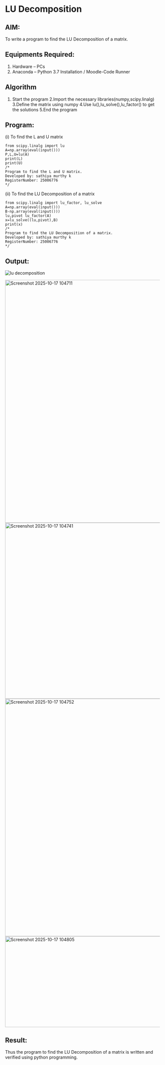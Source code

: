 # LU Decomposition 

## AIM:
To write a program to find the LU Decomposition of a matrix.

## Equipments Required:
1. Hardware – PCs
2. Anaconda – Python 3.7 Installation / Moodle-Code Runner

## Algorithm
1. Start the program
2.Import the necessary libraries(numpy,scipy.linalg)
3.Define the matrix using numpy
4.Use lu(),lu_solve(),lu_factor() to get the solutions
5.End the program
   

## Program:
(i) To find the L and U matrix
```import numpy as np
from scipy.linalg import lu
A=np.array(eval(input()))
P,L,U=lu(A)
print(L)
print(U)
/*
Program to find the L and U matrix.
Developed by: sathiya murthy k
RegisterNumber: 25006776
*/
```
(ii) To find the LU Decomposition of a matrix
```import numpy as np
from scipy.linalg import lu_factor, lu_solve
A=np.array(eval(input()))
B-np.array(eval(input()))
lu,pivot lu_factor(A)
x=lu_solve((lu,pivot),B)
print(x)
/*
Program to find the LU Decomposition of a matrix.
Developed by: sathiya murthy k
RegisterNumber: 25006776
*/
```

## Output:
![lu decomposition]()


<img width="795" height="788" alt="Screenshot 2025-10-17 104711" src="https://github.com/user-attachments/assets/6d1218e8-b3d5-4c90-bb63-f11551fc0978" />


<img width="1216" height="571" alt="Screenshot 2025-10-17 104741" src="https://github.com/user-attachments/assets/753e78bf-b086-4aef-ab63-3b2d0216dd90" />



<img width="732" height="771" alt="Screenshot 2025-10-17 104752" src="https://github.com/user-attachments/assets/9509ba10-f4a8-41d7-a696-f75597d743d9" />


<img width="1131" height="295" alt="Screenshot 2025-10-17 104805" src="https://github.com/user-attachments/assets/efbdbb99-bd20-4522-9e73-9528b90ca0f8" />


## Result:
Thus the program to find the LU Decomposition of a matrix is written and verified using python programming.

